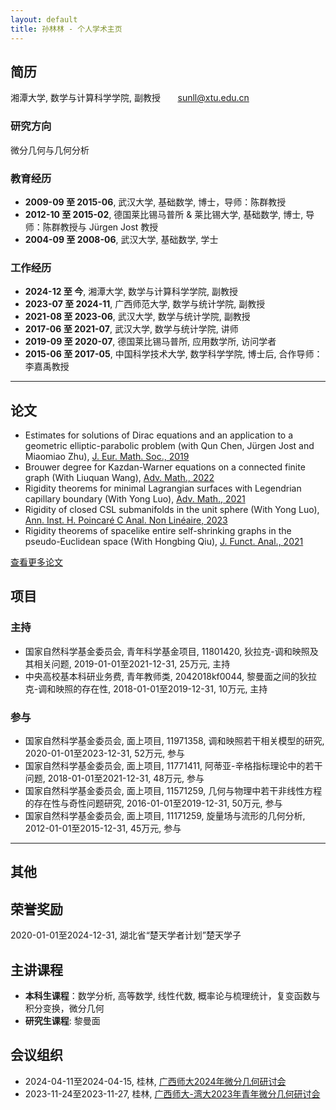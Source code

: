 ```yaml
---
layout: default
title: 孙林林 - 个人学术主页
---
```


## 简历
 
湘潭大学,  数学与计算科学学院,  副教授  &nbsp;  &nbsp;  &nbsp;  sunll@xtu.edu.cn

### 研究方向
微分几何与几何分析 

### 教育经历
- **2009-09 至 2015-06**, 武汉大学, 基础数学, 博士，导师：陈群教授
- **2012-10 至 2015-02**, 德国莱比锡马普所 & 莱比锡大学, 基础数学, 博士, 导师：陈群教授与 Jürgen Jost 教授  
- **2004-09 至 2008-06**, 武汉大学, 基础数学, 学士
 
### 工作经历
- **2024-12 至 今**, 湘潭大学, 数学与计算科学学院, 副教授  
- **2023-07 至 2024-11**, 广西师范大学, 数学与统计学院, 副教授  
- **2021-08 至 2023-06**, 武汉大学, 数学与统计学院, 副教授  
- **2017-06 至 2021-07**, 武汉大学, 数学与统计学院, 讲师  
- **2019-09 至 2020-07**, 德国莱比锡马普所, 应用数学所, 访问学者
- **2015-06 至 2017-05**, 中国科学技术大学, 数学科学学院, 博士后, 合作导师：李嘉禹教授
 
---

## 论文
- Estimates for solutions of Dirac equations and an application to a geometric elliptic-parabolic problem (with Qun Chen, Jürgen Jost and Miaomiao Zhu), [J. Eur. Math. Soc., 2019](https://doi.org/10.4171/JEMS/847)
- Brouwer degree for Kazdan-Warner equations on a connected finite graph (With Liuquan Wang), [Adv. Math., 2022](https://doi.org/10.1016/j.aim.2022.108422)
- Rigidity theorems for minimal Lagrangian surfaces with Legendrian capillary boundary (With Yong Luo), [Adv. Math., 2021](https://doi.org/10.1016/j.aim.2021.108124)
- Rigidity of closed CSL submanifolds in the unit sphere (With Yong Luo), [Ann. Inst. H. Poincaré C Anal. Non Linéaire, 2023](https://doi.org/10.4171/aihpc/50)
- Rigidity theorems of spacelike entire self-shrinking graphs in the pseudo-Euclidean space (With Hongbing Qiu), [J. Funct. Anal., 2021](https://doi.org/10.1016/j.jfa.2021.109189)

[查看更多论文](publications.md)

## 项目

### 主持
- 国家自然科学基金委员会, 青年科学基金项目, 11801420, 狄拉克-调和映照及其相关问题, 2019-01-01至2021-12-31, 25万元, 主持
- 中央高校基本科研业务费, 青年教师类, 2042018kf0044, 黎曼面之间的狄拉克-调和映照的存在性, 2018-01-01至2019-12-31, 10万元, 主持

### 参与
- 国家自然科学基金委员会, 面上项目, 11971358, 调和映照若干相关模型的研究, 2020-01-01至2023-12-31, 52万元, 参与  
- 国家自然科学基金委员会, 面上项目, 11771411, 阿蒂亚-辛格指标理论中的若干问题, 2018-01-01至2021-12-31, 48万元, 参与  
- 国家自然科学基金委员会, 面上项目, 11571259, 几何与物理中若干非线性方程的存在性与奇性问题研究, 2016-01-01至2019-12-31, 50万元, 参与  
- 国家自然科学基金委员会, 面上项目, 11171259, 旋量场与流形的几何分析, 2012-01-01至2015-12-31, 45万元, 参与

---

## 其他

## 荣誉奖励
2020-01-01至2024-12-31, 湖北省“楚天学者计划”楚天学子

## 主讲课程
- **本科生课程**：数学分析, 高等数学, 线性代数, 概率论与梳理统计，复变函数与积分变换，微分几何 
- **研究生课程**: 黎曼面

## 会议组织
- 2024-04-11至2024-04-15, 桂林, [广西师大2024年微分几何研讨会](files/广西师大2024年微分几何研讨会.pdf)
- 2023-11-24至2023-11-27, 桂林, [广西师大-湾大2023年青年微分几何研讨会](files/广西师大-湾大2023年青年微分几何研讨会.pdf)

